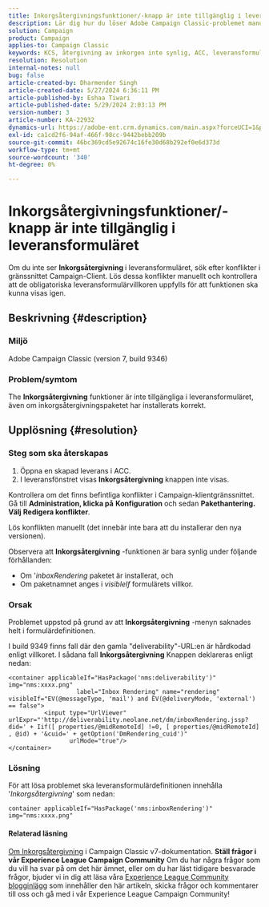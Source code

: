 ```yaml
---
title: Inkorgsåtergivningsfunktioner/-knapp är inte tillgänglig i leveransformuläret
description: Lär dig hur du löser Adobe Campaign Classic-problemet manuellt där knappen Inkorgsåtergivning inte visas i leveransformuläret. Sök efter konflikter.
solution: Campaign
product: Campaign
applies-to: Campaign Classic
keywords: KCS, återgivning av inkorgen inte synlig, ACC, leveransformulär, inkorg återgivning
resolution: Resolution
internal-notes: null
bug: false
article-created-by: Dharmender Singh
article-created-date: 5/27/2024 6:36:11 PM
article-published-by: Eshaa Tiwari
article-published-date: 5/29/2024 2:03:13 PM
version-number: 3
article-number: KA-22932
dynamics-url: https://adobe-ent.crm.dynamics.com/main.aspx?forceUCI=1&pagetype=entityrecord&etn=knowledgearticle&id=eb45a5fc-571c-ef11-840a-6045bd06eea5
exl-id: ca1cd2f6-94af-466f-98cc-9442bebb209b
source-git-commit: 46bc369cd5e92674c16fe30d68b292ef0e6d373d
workflow-type: tm+mt
source-wordcount: '340'
ht-degree: 0%

---
```


# Inkorgsåtergivningsfunktioner/-knapp är inte tillgänglig i leveransformuläret


Om du inte ser <b>Inkorgsåtergivning </b>i leveransformuläret, sök efter konflikter i gränssnittet Campaign-Client. Lös dessa konflikter manuellt och kontrollera att de obligatoriska leveransformulärvillkoren uppfylls för att funktionen ska kunna visas igen.

## Beskrivning {#description}


### Miljö

Adobe Campaign Classic (version 7, build 9346)

### Problem/symtom

The <b>Inkorgsåtergivning</b> funktioner är inte tillgängliga i leveransformuläret, även om inkorgsåtergivningspaketet har installerats korrekt.




## Upplösning {#resolution}


### Steg som ska återskapas

1. Öppna en skapad leverans i ACC.
2. I leveransfönstret visas <b>Inkorgsåtergivning</b> knappen inte visas.


Kontrollera om det finns befintliga konflikter i Campaign-klientgränssnittet. Gå till <b>Administration, klicka på</b> <b>Konfiguration</b> och sedan <b>Pakethantering. Välj</b> <b>Redigera konflikter</b>.

Lös konflikten manuellt (det innebär inte bara att du installerar den nya versionen).

Observera att <b>Inkorgsåtergivning</b> -funktionen är bara synlig under följande förhållanden:

- Om &#39;*inboxRendering* paketet är installerat, och
- Om paketnamnet anges i *visibleIf* formulärets villkor.


### Orsak

Problemet uppstod på grund av att <b>Inkorgsåtergivning</b> -menyn saknades helt i formulärdefinitionen.

I build 9349 finns fall där den gamla &quot;deliverability&quot;-URL:en är hårdkodad enligt villkoret. I sådana fall <b>Inkorgsåtergivning</b> Knappen deklareras enligt nedan:


```
<container applicableIf="HasPackage('nms:deliverability')" img="nms:xxxx.png"
                   label="Inbox Rendering" name="rendering" visibleIf="EV(@messageType, 'mail') and EV(@deliveryMode, 'external') == false">
          <input type="UrlViewer" urlExpr="'http://deliverability.neolane.net/dm/inboxRendering.jssp?did=' + Iif([ properties/@midRemoteId] !=0, [ properties/@midRemoteId] , @id) + '&cuid=' + getOption('DmRendering_cuid')"
                 urlMode="true"/>
</container>
```


### Lösning

För att lösa problemet ska leveransformulärdefinitionen innehålla &#39;*Inkorgsåtergivning*&#39; som nedan:


```
container applicableIf="HasPackage('nms:inboxRendering')" img="nms:xxxx.png"
```


#### <b>Relaterad läsning</b> 

[Om Inkorgsåtergivning](https://experienceleague.adobe.com/docs/campaign-classic/using/sending-messages/deliverability-management/inbox-rendering.html?lang=en#about-inbox-rendering) i Campaign Classic v7-dokumentation.
<b>Ställ frågor i vår Experience League Campaign Community</b>
Om du har några frågor som du vill ha svar på om det här ämnet, eller om du har läst tidigare besvarade frågor, bjuder vi in dig att läsa våra [Experience League Community blogginlägg](https://experienceleaguecommunities.adobe.com/t5/adobe-campaign-classic-blogs/introducing-top-kcs-articles-curated-for-your-troubleshooting/bc-p/672426#M132 "Följ länk") som innehåller den här artikeln, skicka frågor och kommentarer till oss och gå med i vår Experience League Campaign Community!

